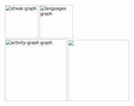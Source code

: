 
<div align="left">
  <img src="https://streak-stats.demolab.com?user=Belchior-Almeida&locale=pt-br&mode=daily&theme=dark&hide_border=true&border_radius=5&order=3" height="108" alt="streak graph"  />
  <img src="https://github-readme-stats.vercel.app/api/top-langs?username=Belchior-Almeida&locale=en&hide_title=false&layout=compact&card_width=320&langs_count=5&theme=dark&hide_border=true&order=2" height="108" alt="languages graph"  />
    <div align="left">
      <img src="https://github-readme-activity-graph.vercel.app/graph?username=Belchior-Almeida&radius=15&theme=redical&area=true&order=5&hide_title=false&hide_border=true&bg_color=151515&color=F8F8F8&title_color=F8F8F8&line=fb8c00&point=fb8c00&area_color=8A510A" height="200" alt="activity-graph graph" /> 
      <img height="198" src="https://media.giphy.com/media/v1.Y2lkPTc5MGI3NjExY3JpMzlzMmwwam1yb2xqaW52bnRuMjA3dXhvb3Bzb29uZGQ3NjlhbiZlcD12MV9pbnRlcm5hbF9naWZfYnlfaWQmY3Q9Zw/2agI3opPEyrBvVEaVq/giphy.gif"/>
    </div>
</div>

###
